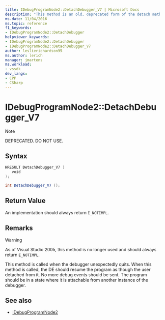 ```yaml
---
title: IDebugProgramNode2::DetachDebugger_V7 | Microsoft Docs
description: "This method is an old, deprecated form of the detach method used prior to Visual Studio 2005."
ms.date: 11/04/2016
ms.topic: reference
f1_keywords:
- IDebugProgramNode2::DetachDebugger
helpviewer_keywords:
- IDebugProgramNode2::DetachDebugger
- IDebugProgramNode2::DetachDebugger_V7
author: leslierichardson95
ms.author: lerich
manager: jmartens
ms.workload:
- vssdk
dev_langs:
- CPP
- CSharp
---
```

# IDebugProgramNode2::DetachDebugger_V7

> [!Note]
> DEPRECATED. DO NOT USE.

## Syntax

```cpp
HRESULT DetachDebugger_V7 (
   void 
);
```

```csharp
int DetachDebugger_V7 ();
```

## Return Value

An implementation should always return `E_NOTIMPL`.

## Remarks

> [!WARNING]
> As of Visual Studio 2005, this method is no longer used and should always return `E_NOTIMPL`.

This method is called when the debugger unexpectedly quits. When this method is called, the DE should resume the program as though the user detached from it. No more debug events should be sent. The program should be in a state where it is attachable from another instance of the debugger.

## See also

- [IDebugProgramNode2](../../../extensibility/debugger/reference/idebugprogramnode2.md)
